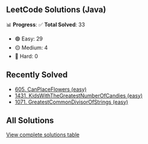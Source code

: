 ## LeetCode Solutions (Java)

📊 **Progress**:
✅ **Total Solved**: 33
- 🟢 Easy: 29
- 🟡 Medium: 4
- 🔴 Hard: 0

## Recently Solved
- [605. CanPlaceFlowers (easy)](src/easy/_605_CanPlaceFlowers.java)
- [1431. KidsWithTheGreatestNumberOfCandies (easy)](src/easy/_1431_KidsWithTheGreatestNumberOfCandies.java)
- [1071. GreatestCommonDivisorOfStrings (easy)](src/easy/_1071_GreatestCommonDivisorOfStrings.java)

## All Solutions
[View complete solutions table](solutions.md)
